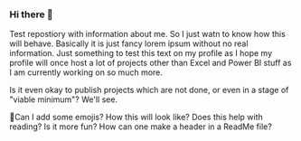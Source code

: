 ### Hi there 👋

Test repostiory with information about me. So I just watn to know how this will behave. Basically it is just fancy lorem ipsum without no real information. Just something to test this text on my profile as I hope my profile will once host a lot of projects other than Excel and Power BI stuff as I am currently working on so much more.

Is it even okay to publish projects which are not done, or even in a stage of "viable minimum"? We'll see.

📍Can I add some emojis? How this will look like? Does this help with reading? Is it more fun? How can one make a header in a ReadMe file?

<!--
**Elliska/Elliska** is a ✨ _special_ ✨ repository because its `README.md` (this file) appears on your GitHub profile.

Here are some ideas to get you started:

- 🔭 I’m currently working on ...
- 🌱 I’m currently learning ...
- 👯 I’m looking to collaborate on ...
- 🤔 I’m looking for help with ...
- 💬 Ask me about ...
- 📫 How to reach me: ...
- 😄 Pronouns: ...
- ⚡ Fun fact: ...
-->

